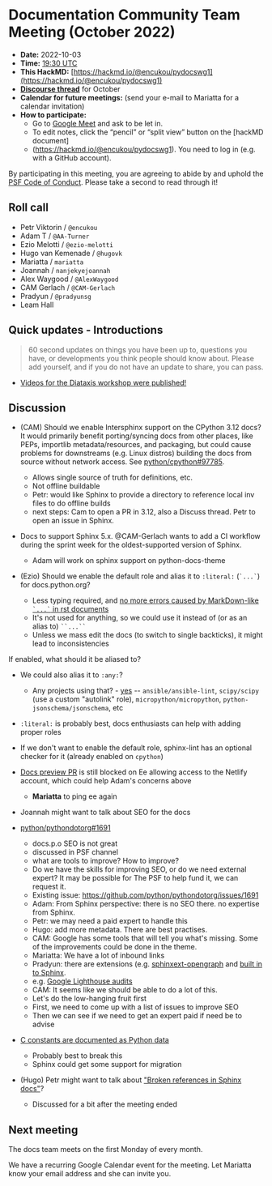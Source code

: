 # Documentation Community Team Meeting (October 2022)

- **Date:** 2022-10-03
- **Time:** [19:30 UTC](https://arewemeetingyet.com/UTC/2022-10-03/19:30/Docs%20Meeting)
- **This HackMD:** [https://hackmd.io/@encukou/pydocswg1](https://hackmd.io/@encukou/pydocswg1)
- [**Discourse thread**](https://discuss.python.org/t/19070) for October
- **Calendar for future meetings:** (send your e-mail to Mariatta for a calendar invitation)
- **How to participate:**
  -  Go to [Google Meet](https://meet.google.com/dii-qrzf-wkw) and ask to be let in.
  -  To edit notes, click the “pencil” or “split view” button on the [hackMD document]
  -  (https://hackmd.io/@encukou/pydocswg1). You need to log in (e.g. with a GitHub account).

By participating in this meeting, you are agreeing to abide by and uphold the [PSF Code of Conduct](https://www.python.org/psf/codeofconduct/).
Please take a second to read through it!

## Roll call

- Petr Viktorin / `@encukou`
- Adam T / `@AA-Turner`
- Ezio Melotti / `@ezio-melotti`
- Hugo van Kemenade / `@hugovk`
- Mariatta / `mariatta`
- Joannah / `nanjekyejoannah`
- Alex Waygood / `@AlexWaygood`
- CAM Gerlach / `@CAM-Gerlach`
- Pradyun / `@pradyunsg`
- Leam Hall

## Quick updates - Introductions

> 60 second updates on things you have been up to, questions you have, or developments you think people should know about. Please add yourself, and if you do not have an update to share, you can pass.

- [Videos for the Diataxis workshop were published!](https://discuss.python.org/t/recordings-available-for-python-docs-diataxis-workshop/19518)


## Discussion

* (CAM) Should we enable Intersphinx support on the CPython 3.12 docs? It would primarily benefit porting/syncing docs from other places, like PEPs, importlib metadata/resources, and packaging, but could cause problems for downstreams (e.g. Linux distros) building the docs from source without network access. See [python/cpython#97785](https://github.com/python/cpython/pull/97785/).

   * Allows single source of truth for definitions, etc.
   * Not offline buildable
   * Petr: would like Sphinx to provide a directory to reference local inv files to do offline builds
   * next steps: Cam to open a PR in 3.12, also a Discuss thread. Petr to open an issue in Sphinx.

* Docs to support Sphinx 5.x. @CAM-Gerlach wants to add a CI workflow during the sprint week for the oldest-supported version of Sphinx.
    * Adam will work on sphinx support on python-docs-theme

* (Ezio) Should we enable the default role and alias it to `:literal:` (`` `...` ``) for docs.python.org?
  * Less typing required, and [no more errors caused by MarkDown-like `` `...` `` in rst documents](https://github.com/python/cpython/pull/97998)
  * It's not used for anything, so we could use it instead of (or as an alias to) ` ``...`` `
  * Unless we mass edit the docs (to switch to single backticks), it might lead to inconsistencies

If enabled, what should it be aliased to?
  * We could also alias it to `:any:`?
    * Any projects using that? - [yes](https://github.com/search?l=Python&q=filename%3Aconf.py+default_role+%3D&type=Code) -- `ansible/ansible-lint`, `scipy/scipy` (use a custom "autolink" role), `micropython/micropython`, `python-jsonschema/jsonschema`, etc
  * `:literal:` is probably best, docs enthusiasts can help with adding proper roles
  * If we don't want to enable the default role, sphinx-lint has an optional checker for it (already enabled on `cpython`)

* [Docs preview PR](https://github.com/python/cpython/pull/92852) is still blocked on Ee allowing access to the Netlify account, which could help Adam's concerns above
  * **Mariatta** to ping ee again

* Joannah might want to talk about SEO for the docs
* [python/pythondotorg#1691](https://github.com/python/pythondotorg/issues/1691)
    * docs.p.o SEO is not great
    * discussed in PSF channel
    * what are tools to improve? How to improve?
    * Do we have the skills for improving SEO, or do we need external expert? It may be possible for The PSF to help fund it, we can request it.
    * Existing issue: https://github.com/python/pythondotorg/issues/1691
    * Adam: From Sphinx perspective: there is no SEO there. no expertise from Sphinx.
    * Petr: we may need a paid expert to handle this
    * Hugo: add more metadata. There are best practises.
    * CAM: Google has some tools that will tell you what's missing. Some of the improvements could be done in the theme.
    * Mariatta: We have a lot of inbound links
    * Pradyun: there are extensions (e.g. [sphinxext-opengraph](https://pypi.org/project/sphinxext-opengraph/) and [built in to Sphinx](https://www.sphinx-doc.org/en/master/usage/restructuredtext/basics.html#html-metadata).
    * e.g. [Google Lighthouse audits](https://web.dev/measure/?url=https%3A%2F%2Fdocs.python.org%2F3%2Flibrary%2Fcsv.html%3Fhighlight%3Dcsv%23module-csv)
    * CAM: It seems like we should be able to do a lot of this.
    * Let's do the low-hanging fruit first
    * First, we need to come up with a list of issues to improve SEO
    * Then we can see if we need to get an expert paid if need be to advise

* [C constants are documented as Python data](https://github.com/python/cpython/issues/96996)
  * Probably best to break this
  * Sphinx could get some support for migration

* (Hugo) Petr might want to talk about ["Broken references in Sphinx docs"](https://discuss.python.org/t/broken-references-in-sphinx-docs/19463)?
  * Discussed for a bit after the meeting ended

## Next meeting

The docs team meets on the first Monday of every month.

We have a recurring Google Calendar event for the meeting.
Let Mariatta know your email address and she can invite you.

